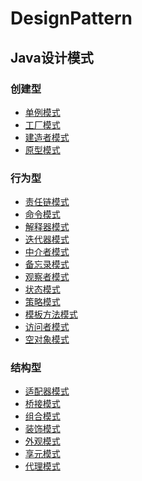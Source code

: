 # DesignPattern

## **Java设计模式**

### 创建型

 - [单例模式](src/com/shang/singleton)
 - [工厂模式](src/com/shang/factory)
 - [建造者模式](src/com/shang/builder)
 - [原型模式](src/com/shang/prototype)

### 行为型
 - [责任链模式](src/com/shang)
 - [命令模式]()
 - [解释器模式]()
 - [迭代器模式](src/com/shang/iterator)
 - [中介者模式]()
 - [备忘录模式]()
 - [观察者模式](src/com/shang/observer)
 - [状态模式]()
 - [策略模式](src/com/shang/strategy)
 - [模板方法模式]()
 - [访问者模式]()
 - [空对象模式]()
 
### 结构型
 - [适配器模式](src/com/shang/adapter)
 - [桥接模式]()
 - [组合模式]()
 - [装饰模式](src/com/shang/decorator)
 - [外观模式]()
 - [享元模式]()
 - [代理模式](src/com/shang/proxy)
